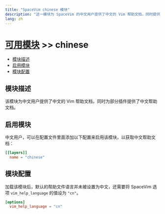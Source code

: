 ```yaml
---
title: "SpaceVim chinese 模块"
description: "这一模块为 SpaceVim 的中文用户提供了中文的 Vim 帮助文档，同时提供部分插件的中文帮助文档。"
lang: zh
---
```


# [可用模块](../) >> chinese

<!-- vim-markdown-toc GFM -->

- [模块描述](#模块描述)
- [启用模块](#启用模块)
- [模块配置](#模块配置)

<!-- vim-markdown-toc -->

## 模块描述

该模块为中文用户提供了中文的 Vim 帮助文档，同时为部分插件提供了中文帮助文档。

## 启用模块

中文用户，可以在配置文件里面添加以下配置来启用该模块，以获取中文帮助文档：

```toml
[[layers]]
  name = "chinese"
```

## 模块配置

加载该模块后，默认的帮助文件语言并未被设置为中文，还需要将 SpaceVim 选项
`vim_help_language` 的值设为 `"cn"`。

```toml
[options]
  vim_help_language = "cn"
```
